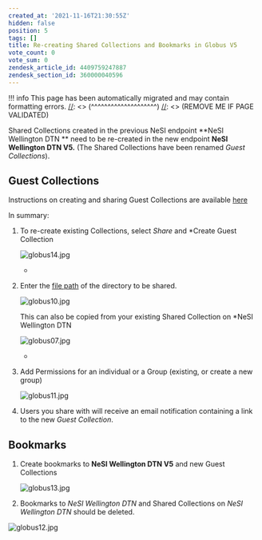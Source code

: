 ```yaml
---
created_at: '2021-11-16T21:30:55Z'
hidden: false
position: 5
tags: []
title: Re-creating Shared Collections and Bookmarks in Globus V5
vote_count: 0
vote_sum: 0
zendesk_article_id: 4409759247887
zendesk_section_id: 360000040596
---
```




[//]: <> (REMOVE ME IF PAGE VALIDATED)
[//]: <> (vvvvvvvvvvvvvvvvvvvv)
!!! info
    This page has been automatically migrated and may contain formatting errors.
[//]: <> (^^^^^^^^^^^^^^^^^^^^)
[//]: <> (REMOVE ME IF PAGE VALIDATED)

Shared Collections created in the previous NeSI endpoint **NeSI
Wellington DTN ** need to be re-created in the new endpoint **NeSI
Wellington DTN V5.** (The Shared Collections have been renamed *Guest
Collections*).    
  

## Guest Collections

Instructions on creating and sharing Guest Collections are available
[here](https://docs.globus.org/how-to/share-files/)

In summary:

1.  To re-create existing Collections, select *Share* and *Create Guest
    Collection  
      
    ![globus14.jpg](https://support.nesi.org.nz/hc/article_attachments/4409782388239/globus14.jpg)  
      
    *
2.  Enter the [file
    path](https://support.nesi.org.nz/hc/en-gb/articles/4405623499791)
    of the directory to be shared.  
      
    ![globus10.jpg](https://support.nesi.org.nz/hc/article_attachments/4409759162639/globus10.jpg)  
      
    This can also be copied from your existing Shared Collection on
    *NeSI Wellington DTN  
      
    ![globus07.jpg](https://support.nesi.org.nz/hc/article_attachments/4409759047055/globus07.jpg)  
      
    *
3.  Add Permissions for an individual or a Group (existing, or create a
    new group)  
      
    ![globus11.jpg](https://support.nesi.org.nz/hc/article_attachments/4409759167631/globus11.jpg)  
      
4.  Users you share with will receive an email notification containing a
    link to the new *Guest Collection*.

##  Bookmarks

1.  Create bookmarks to **NeSI Wellington DTN V5** and new Guest
    Collections  
      
    ![globus13.jpg](https://support.nesi.org.nz/hc/article_attachments/4409775151247/globus13.jpg)  
      
2.  Bookmarks to *NeSI Wellington DTN* and Shared Collections on *NeSI
    Wellington DTN* should be deleted.

![globus12.jpg](https://support.nesi.org.nz/hc/article_attachments/4409775143439/globus12.jpg)  
  
  

 
